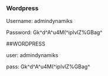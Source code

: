 ### Wordpress

Username: admindynamiks

Password: Gk^d^A^u4M(^ipIvlZ%GBag^


##WORDPRESS

user: admindynamiks

pass: Gk^d^A^u4M(^ipIvlZ%GBag^
